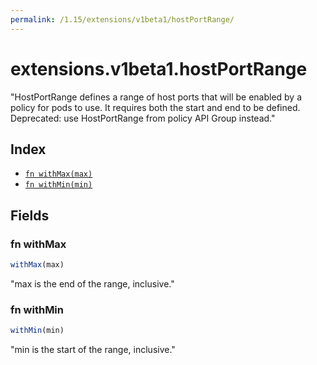 ```yaml
---
permalink: /1.15/extensions/v1beta1/hostPortRange/
---
```


# extensions.v1beta1.hostPortRange

"HostPortRange defines a range of host ports that will be enabled by a policy for pods to use.  It requires both the start and end to be defined. Deprecated: use HostPortRange from policy API Group instead."

## Index

* [`fn withMax(max)`](#fn-withmax)
* [`fn withMin(min)`](#fn-withmin)

## Fields

### fn withMax

```ts
withMax(max)
```

"max is the end of the range, inclusive."

### fn withMin

```ts
withMin(min)
```

"min is the start of the range, inclusive."